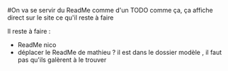 #On va se servir du ReadMe comme d'un TODO comme ça, ça affiche direct sur le site ce qu'il reste à faire

Il reste à faire : 

- ReadMe nico
- déplacer le ReadMe de mathieu ? il est dans le dossier modèle , il faut pas qu'ils galèrent à le trouver